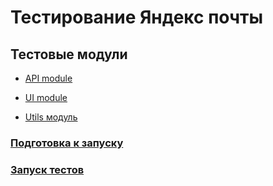 # Тестирование Яндекс почты

## Тестовые модули

* [API module](.\moduleApi)

* [UI module](.\moduleUi)

* [Utils модуль](.\moduleUtils)

### [Подготовка к запуску](./PREREQUISITES.md)

### [Запуск тестов](./TESTORUN.md)
